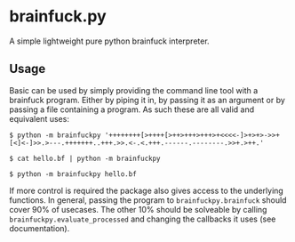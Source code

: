 # brainfuck.py
A simple lightweight pure python brainfuck interpreter. 

## Usage

Basic can be used by simply providing the command line tool with a brainfuck program. Either by piping it in, by passing it as an argument or by passing a file containing a program. As such these are all valid and equivalent uses:

    $ python -m brainfuckpy '++++++++[>++++[>++>+++>+++>+<<<<-]>+>+>->>+[<]<-]>>.>---.+++++++..+++.>>.<-.<.+++.------.--------.>>+.>++.'

    $ cat hello.bf | python -m brainfuckpy

    $ python -m brainfuckpy hello.bf

If more control is required the package also gives access to the underlying functions. In general, passing the program to `brainfuckpy.brainfuck` should cover 90% of usecases. The other 10% should be solveable by calling `brainfuckpy.evaluate_processed` and changing the callbacks it uses (see documentation).